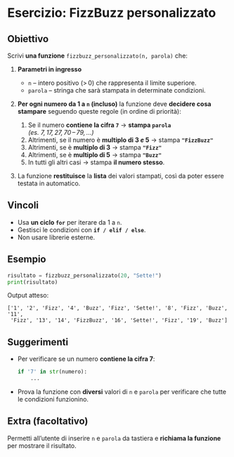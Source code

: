 # Esercizio: FizzBuzz personalizzato

## Obiettivo
Scrivi **una funzione** `fizzbuzz_personalizzato(n, parola)` che:

1. **Parametri in ingresso**
   * `n` – intero positivo (> 0) che rappresenta il limite superiore.
   * `parola` – stringa che sarà stampata in determinate condizioni.

2. **Per ogni numero da 1 a `n` (incluso)** la funzione deve **decidere cosa stampare** seguendo queste regole (in ordine di priorità):
   1. Se il numero **contiene la cifra `7`** → **stampa `parola`**  
      _(es. 7, 17, 27, 70 – 79, …)_  
   2. Altrimenti, se il numero è **multiplo di 3 _e_ 5** → stampa **`"FizzBuzz"`**
   3. Altrimenti, se è **multiplo di 3** → stampa **`"Fizz"`**
   4. Altrimenti, se è **multiplo di 5** → stampa **`"Buzz"`**
   5. In tutti gli altri casi → stampa **il numero stesso**.

3. La funzione **restituisce** la **lista** dei valori stampati, così da poter essere testata in automatico.

## Vincoli
* Usa **un ciclo `for`** per iterare da 1 a `n`.
* Gestisci le condizioni con **`if / elif / else`**.
* Non usare librerie esterne.

## Esempio
```python
risultato = fizzbuzz_personalizzato(20, "Sette!")
print(risultato)
```
Output atteso:
```
['1', '2', 'Fizz', '4', 'Buzz', 'Fizz', 'Sette!', '8', 'Fizz', 'Buzz', '11',
 'Fizz', '13', '14', 'FizzBuzz', '16', 'Sette!', 'Fizz', '19', 'Buzz']
```

## Suggerimenti
* Per verificare se un numero **contiene la cifra 7**:
  ```python
  if '7' in str(numero):
      ...
  ```
* Prova la funzione con **diversi** valori di `n` e `parola` per verificare che tutte le condizioni funzionino.

## Extra (facoltativo)
Permetti all’utente di inserire `n` e `parola` da tastiera e **richiama la funzione** per mostrare il risultato.
